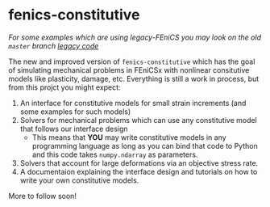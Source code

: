 # fenics-constitutive

_For some examples which are using legacy-FEniCS you may look on the old `master` branch [legacy code](https://github.com/BAMresearch/fenics-constitutive/tree/master)_

The new and improved version of `fenics-constitutive` which has the goal of simulating mechanical problems in FEniCSx with nonlinear consitutive models like plasticity, damage, etc. Everything is still a work in process, but from this projct you might expect:

1. An interface for constitutive models for small strain increments (and some examples for such models)
2. Solvers for mechanical problems which can use any constitutive model that follows our interface design
   * This means that **YOU** may write constitutive models in any programming language as long as you can bind that code to Python and this code takes `numpy.ndarray` as parameters.
3. Solvers that account for large deformations via an objective stress rate.
4. A documentaion explaining the interface design and tutorials on how to write your own constitutive models.

More to follow soon!
